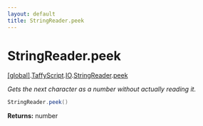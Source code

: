 ```yaml
---
layout: default
title: StringReader.peek
---
```


# StringReader.peek

[\[global\]]({{site.baseurl}}/docs/).[TaffyScript]({{site.baseurl}}/docs/TaffyScript/).[IO]({{site.baseurl}}/docs/TaffyScript/IO/).[StringReader]({{site.baseurl}}/docs/TaffyScript/IO/StringReader/).[peek]({{site.baseurl}}/docs/TaffyScript/IO/StringReader/peek/)

_Gets the next character as a number without actually reading it._

```cs
StringReader.peek()
```

**Returns:** number
